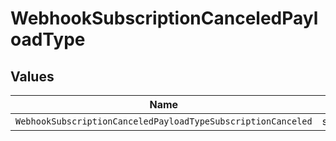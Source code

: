 # WebhookSubscriptionCanceledPayloadType


## Values

| Name                                                         | Value                                                        |
| ------------------------------------------------------------ | ------------------------------------------------------------ |
| `WebhookSubscriptionCanceledPayloadTypeSubscriptionCanceled` | subscription.canceled                                        |